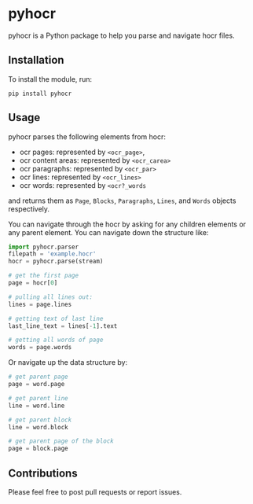# pyhocr

pyhocr is a Python package to help you parse and navigate hocr files.

## Installation

To install the module, run:

`pip install pyhocr`

## Usage

pyhocr parses the following elements from hocr:
- ocr pages: represented by `<ocr_page>`,
- ocr content areas: represented by `<ocr_carea>`
- ocr paragraphs: represented by `<ocr_par>`
- ocr lines: represented by `<ocr_lines>`
- ocr words: represented by `<ocr?_words`

and  returns them  as `Page`, `Blocks`, `Paragraphs`, `Lines`, and `Words` objects respectively.

You can navigate through the hocr by asking for any children elements or any parent element. You can navigate down the structure like:

```python
import pyhocr.parser
filepath = 'example.hocr'
hocr = pyhocr.parse(stream)

# get the first page
page = hocr[0]

# pulling all lines out:
lines = page.lines

# getting text of last line
last_line_text = lines[-1].text

# getting all words of page
words = page.words
```

Or navigate up the data structure by:

```python
# get parent page
page = word.page

# get parent line
line = word.line

# get parent block
line = word.block

# get parent page of the block
page = block.page
```

## Contributions

Please feel free to post pull requests or report issues.
